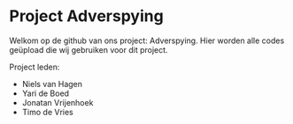 # Project Adverspying

Welkom op de github van ons project: Adverspying. Hier worden alle codes geüpload die wij gebruiken voor dit project.

Project leden:
- Niels van Hagen
- Yari de Boed
- Jonatan Vrijenhoek
- Timo de Vries
